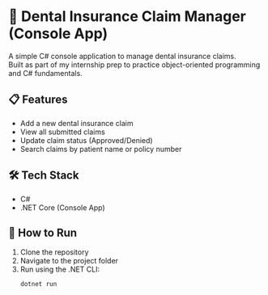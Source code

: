 # 🦷 Dental Insurance Claim Manager (Console App)

A simple C# console application to manage dental insurance claims.  
Built as part of my internship prep to practice object-oriented programming and C# fundamentals.

## 📋 Features
- Add a new dental insurance claim
- View all submitted claims
- Update claim status (Approved/Denied)
- Search claims by patient name or policy number

## 🛠️ Tech Stack
- C#
- .NET Core (Console App)

## 🚀 How to Run
1. Clone the repository  
2. Navigate to the project folder  
3. Run using the .NET CLI:
   ```bash
   dotnet run
